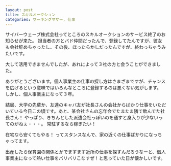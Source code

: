 ```yaml
---
layout: post
title: スキルオークション
categories: ワーキングマザー, 仕事
---
```


サイバーウェーブ株式会社ってところのスキルオークションのサービス終了のお知らせが来た。
担当者の方とバド仲間だったんで、登録してたんですが、彼女も会社辞めちゃったし、その後、ほったらかしだったんですが、終わっちゃうみたいです。

大して活用できませんでしたが、あれによって３社の方と会うことができました。

ありがとうございます。個人事業主の仕事の探し方はさまざまですが、チャンスを広げるという意味ではいろんなところに登録するのは悪くない気がします。
しかし、個人事業主になって３年。

結局、大学の先輩か、友達のキャバ友が社長さんの会社からばかり仕事をいただいている今日この頃です。あと、某会社さんの忘年会でたまたま隣で飲んでた社長さん！
やっぱり、きちんとした派遣会社っぽいのを通すと身入りが少ないってのがねぇ・・・。
常駐するなら稼ぎたい！

在宅なら安くてもやる！
ってスタンスなんで、家の近くの仕事ばかりになっちゃってます。

出産したら保育園の関係とかでますます近所の仕事を探すんだろうなーと、個人事業主になって熱い仕事をバリバリこなすぜ！と思っていた日が懐かしいです。

